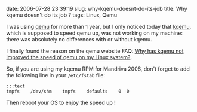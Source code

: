 date: 2006-07-28 23:39:19
slug: why-kqemu-doesnt-do-its-job
title: Why kqemu doesn't do its job ?
tags: Linux, Qemu

I was using [qemu](http://fabrice.bellard.free.fr/qemu/) for more than 1 year, but I only noticed today that [kqemu](http://fabrice.bellard.free.fr/qemu/qemu-accel.html), which is supposed to speed qemu up, was not working on my machine: there was absolutely no differences with or without kqemu.

I finally found the reason on the qemu website FAQ: [Why has kqemu not improved the speed of qemu on my Linux system?](http://kidsquid.com/cgi-bin/moin.cgi/FrequentlyAskedQuestions#head-909015808a3a29b67ccbb65c8b089017d5cd97aa).

So, if you are using my kqemu RPM for Mandriva 2006, don't forget to add the following line in your `/etc/fstab` file:

    :::text
    tmpfs    /dev/shm    tmpfs    defaults    0  0

Then reboot your OS to enjoy the speed up !
